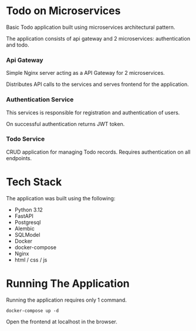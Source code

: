 # Todo on Microservices

Basic Todo application built using microservices architectural pattern.

The application consists of api gateway and 2 microservices: authentication and todo.

### Api Gateway

Simple Nginx server acting as a API Gateway for 2 microservices.

Distributes API calls to the services and serves frontend for the application.

### Authentication Service

This services is responsible for registration and authentication of users.

On successful authentication returns JWT token.

### Todo Service

CRUD application for managing Todo records. Requires authentication on all endpoints.

# Tech Stack

The application was built using the following:

- Python 3.12
- FastAPI
- Postgresql
- Alembic
- SQLModel
- Docker
- docker-compose
- Nginx
- html / css / js

# Running The Application

Running the application requires only 1 command.

`docker-compose up -d`

Open the frontend at localhost in the browser.